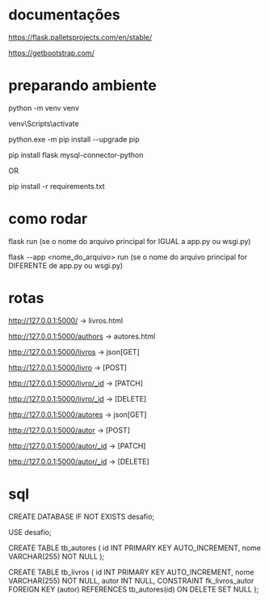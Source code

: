 # documentações
https://flask.palletsprojects.com/en/stable/

https://getbootstrap.com/

# preparando ambiente
python -m venv venv

venv\Scripts\activate

python.exe -m pip install --upgrade pip


pip install flask mysql-connector-python

OR

pip install -r requirements.txt

# como rodar
flask run (se o nome do arquivo principal for IGUAL a app.py ou wsgi.py)

flask --app <nome_do_arquivo> run (se o nome do arquivo principal for DIFERENTE de app.py ou wsgi.py)

# rotas
http://127.0.0.1:5000/ -> livros.html

http://127.0.0.1:5000/authors -> autores.html

http://127.0.0.1:5000/livros -> json[GET]

http://127.0.0.1:5000/livro -> [POST]

http://127.0.0.1:5000/livro/_id -> [PATCH]

http://127.0.0.1:5000/livro/_id -> [DELETE]

http://127.0.0.1:5000/autores -> json[GET]

http://127.0.0.1:5000/autor -> [POST]

http://127.0.0.1:5000/autor/_id -> [PATCH]

http://127.0.0.1:5000/autor/_id -> [DELETE]

# sql
CREATE DATABASE IF NOT EXISTS desafio;

USE desafio;

CREATE TABLE tb_autores (
    id INT PRIMARY KEY AUTO_INCREMENT,
    nome VARCHAR(255) NOT NULL
);

CREATE TABLE tb_livros (
    id INT PRIMARY KEY AUTO_INCREMENT,
    nome VARCHAR(255) NOT NULL,
    autor INT NULL,
    CONSTRAINT fk_livros_autor FOREIGN KEY (autor) REFERENCES tb_autores(id) ON DELETE SET NULL
);
